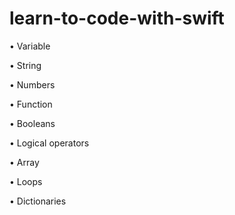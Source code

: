 # learn-to-code-with-swift

• Variable

• String

• Numbers

• Function

• Booleans

• Logical operators

• Array

• Loops

• Dictionaries
